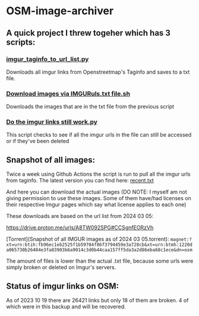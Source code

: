 # OSM-image-archiver
## A quick project I threw togeher which has 3 scripts:

### [imgur_taginfo_to_url_list.py](imgur_taginfo_to_url_list.py)

Downloads all imgur links from Openstreetmap's Taginfo and saves to a txt file.
  
### [Download images via IMGURuls.txt file.sh](Download%20images.sh)
Downloads the images that are in the txt file from the previous script

### [Do the imgur links still work.py](Do%20the%20imgur%20links%20still%20work.py)
This script checks to see if all the imgur urls in the file can still be accessed or if they've been deleted

## Snapshot of all images:

Twice a week using Github Actions the script is run to pull all the imgur urls from taginfo.
The latest version you can find here: [recent.txt](URL%20lists/recent.txt)

And here you can download the actual images (DO NOTE: I myself am not giving permission to use these images. Some of them have/had licenses on their respective Imgur pages which say what license applies to each one)

These downloads are based on the url list from 2024 03 05:

https://drive.proton.me/urls/A8TW092SPG#CCSgnfEORzVh

[Torrent](Snapshot of all IMGUR images as of 2024 03 05.torrent):
`magnet:?xt=urn:btih:fb96ec1eb2525f1b59704f86f3794459e3a728cb&xt=urn:btmh:1220da065730b26404e3fa83903b6a9014c3d0b44caa157ff5da3a2d86eba68c1ece&dn=osm`

The amount of files is lower than the actual .txt file, because some urls were simply broken or deleted on Imgur's servers.
## Status of imgur links on OSM:
As of 2023 10 19 there are 26421 links but only 18 of them are broken. 4 of which were in this backup and will be recovered.
